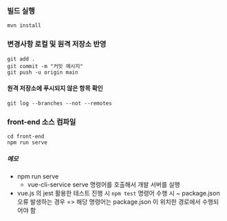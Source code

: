 ### 빌드 실행
```
mvn install
```

### 변경사항 로컬 및 원격 저장소 반영
```
git add .
git commit -m "커밋 메시지"
git push -u origin main
```

#### 원격 저장소에 푸시되지 않은 항목 확인
```
git log --branches --not --remotes
```

### front-end 소스 컴파일
```
cd front-end
npm run serve
```
##### 메모
- npm run serve
  - vue-cli-service serve 명령어를 호출해서 개발 서버를 실행
- vue.js 의 jest 활용한 테스트 진행 시 ``npm test`` 명령어 수행 시 ~ package.json 오류 발생하는 경우 => 해당 명령어는 package.json 이 위치한 경로에서 수행되어야 함
